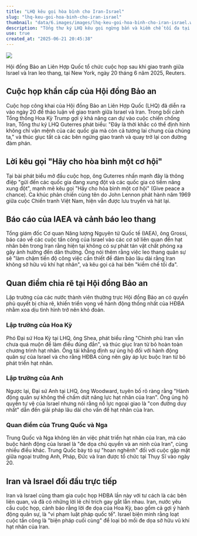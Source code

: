 ```yaml
---
title: "LHQ kêu gọi hòa bình cho Iran-Israel"
slug: "lhq-keu-goi-hoa-binh-cho-iran-israel"
thumbnail: "data/6.images/images/lhq-keu-goi-hoa-binh-cho-iran-israel.webp"
description: "Tổng thư ký LHQ kêu gọi ngừng bắn và kiềm chế tối đa tại cuộc họp HĐBA về giao tranh Israel-Iran."
use: true
created_at: "2025-06-21 20:45:38"
---
```


![](/images/20250621-00000015-mai-000-2-view.webp)

Hội đồng Bảo an Liên Hợp Quốc tổ chức cuộc họp sau khi giao tranh giữa Israel và Iran leo thang, tại New York, ngày 20 tháng 6 năm 2025, Reuters.

## Cuộc họp khẩn cấp của Hội đồng Bảo an

Cuộc họp công khai của Hội đồng Bảo an Liên Hợp Quốc (LHQ) đã diễn ra vào ngày 20 để thảo luận về giao tranh giữa Israel và Iran. Trong bối cảnh Tổng thống Hoa Kỳ Trump gợi ý khả năng can dự vào cuộc chiến chống Iran, Tổng thư ký LHQ Guterres phát biểu: "Đây là thời khắc có thể định hình không chỉ vận mệnh của các quốc gia mà còn cả tương lai chung của chúng ta," và thúc giục tất cả các bên ngừng giao tranh và quay trở lại con đường đàm phán.

## Lời kêu gọi "Hãy cho hòa bình một cơ hội"

Tại bài phát biểu mở đầu cuộc họp, ông Guterres nhấn mạnh đây là thông điệp "gửi đến các quốc gia đang xung đột và các quốc gia có tiềm năng xung đột", mạnh mẽ kêu gọi "Hãy cho hòa bình một cơ hội" (Give peace a chance). Ca khúc phản chiến cùng tên do John Lennon phát hành năm 1969 giữa cuộc Chiến tranh Việt Nam, hiện vẫn được lưu truyền và hát lại.

## Báo cáo của IAEA và cảnh báo leo thang

Tổng giám đốc Cơ quan Năng lượng Nguyên tử Quốc tế (IAEA), ông Grossi, báo cáo về các cuộc tấn công của Israel vào các cơ sở liên quan đến hạt nhân bên trong Iran rằng hiện tại không có sự phát tán vật chất phóng xạ gây ảnh hưởng đến dân thường. Ông nói thêm rằng việc leo thang quân sự sẽ "làm chậm tiến độ công việc cần thiết để đảm bảo lâu dài rằng Iran không sở hữu vũ khí hạt nhân", và kêu gọi cả hai bên "kiềm chế tối đa".

## Quan điểm chia rẽ tại Hội đồng Bảo an

Lập trường của các nước thành viên thường trực Hội đồng Bảo an có quyền phủ quyết bị chia rẽ, khiến triển vọng về hành động thống nhất của HĐBA nhằm xoa dịu tình hình trở nên khó đoán.

### Lập trường của Hoa Kỳ

Phó Đại sứ Hoa Kỳ tại LHQ, ông Shea, phát biểu rằng "Chính phủ Iran vẫn chưa quá muộn để làm điều đúng đắn", và thúc giục Iran từ bỏ hoàn toàn chương trình hạt nhân. Ông tái khẳng định sự ủng hộ đối với hành động quân sự của Israel và cho rằng HĐBA cũng nên gây áp lực buộc Iran từ bỏ phát triển hạt nhân.

### Lập trường của Anh

Ngược lại, Đại sứ Anh tại LHQ, ông Woodward, tuyên bố rõ ràng rằng "Hành động quân sự không thể chấm dứt năng lực hạt nhân của Iran". Ông ủng hộ quyền tự vệ của Israel nhưng nói rằng nỗ lực ngoại giao là "con đường duy nhất" dẫn đến giải pháp lâu dài cho vấn đề hạt nhân của Iran.

### Quan điểm của Trung Quốc và Nga

Trung Quốc và Nga không lên án việc phát triển hạt nhân của Iran, mà cáo buộc hành động của Israel là "đe dọa chủ quyền và an ninh của Iran", cùng nhiều điều khác. Trung Quốc bày tỏ sự "hoan nghênh" đối với cuộc gặp mặt giữa ngoại trưởng Anh, Pháp, Đức và Iran được tổ chức tại Thụy Sĩ vào ngày 20.

## Iran và Israel đối đầu trực tiếp

Iran và Israel cũng tham gia cuộc họp HĐBA lần này với tư cách là các bên liên quan, và đã có những lời lẽ chỉ trích gay gắt lẫn nhau. Iran, nước yêu cầu cuộc họp, cảnh báo rằng lời đe dọa của Hoa Kỳ, bao gồm cả gợi ý hành động quân sự, là "vi phạm luật pháp quốc tế". Israel biện minh rằng loạt cuộc tấn công là "biện pháp cuối cùng" để loại bỏ mối đe dọa sở hữu vũ khí hạt nhân của Iran.
